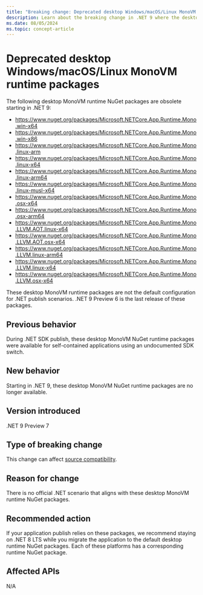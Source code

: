 ```yaml
---
title: "Breaking change: Deprecated desktop Windows/macOS/Linux MonoVM runtime packages"
description: Learn about the breaking change in .NET 9 where the desktop Windows, macOS, and Linux MonoVM runtime packages are deprecated.
ms.date: 08/05/2024
ms.topic: concept-article
---
```

# Deprecated desktop Windows/macOS/Linux MonoVM runtime packages

The following desktop MonoVM runtime NuGet packages are obsolete starting in .NET 9:

- <https://www.nuget.org/packages/Microsoft.NETCore.App.Runtime.Mono.win-x64>
- <https://www.nuget.org/packages/Microsoft.NETCore.App.Runtime.Mono.win-x86>
- <https://www.nuget.org/packages/Microsoft.NETCore.App.Runtime.Mono.linux-arm>
- <https://www.nuget.org/packages/Microsoft.NETCore.App.Runtime.Mono.linux-x64>
- <https://www.nuget.org/packages/Microsoft.NETCore.App.Runtime.Mono.linux-arm64>
- <https://www.nuget.org/packages/Microsoft.NETCore.App.Runtime.Mono.linux-musl-x64>
- <https://www.nuget.org/packages/Microsoft.NETCore.App.Runtime.Mono.osx-x64>
- <https://www.nuget.org/packages/Microsoft.NETCore.App.Runtime.Mono.osx-arm64>
- <https://www.nuget.org/packages/Microsoft.NETCore.App.Runtime.Mono.LLVM.AOT.linux-x64>
- <https://www.nuget.org/packages/Microsoft.NETCore.App.Runtime.Mono.LLVM.AOT.osx-x64>
- <https://www.nuget.org/packages/Microsoft.NETCore.App.Runtime.Mono.LLVM.linux-arm64>
- <https://www.nuget.org/packages/Microsoft.NETCore.App.Runtime.Mono.LLVM.linux-x64>
- <https://www.nuget.org/packages/Microsoft.NETCore.App.Runtime.Mono.LLVM.osx-x64>

These desktop MonoVM runtime packages are not the default configuration for .NET publish scenarios. .NET 9 Preview 6 is the last release of these packages.

## Previous behavior

During .NET SDK publish, these desktop MonoVM NuGet runtime packages were available for self-contained applications using an undocumented SDK switch.

## New behavior

Starting in .NET 9, these desktop MonoVM NuGet runtime packages are no longer available.

## Version introduced

.NET 9 Preview 7

## Type of breaking change

This change can affect [source compatibility](../../categories.md#source-compatibility).

## Reason for change

There is no official .NET scenario that aligns with these desktop MonoVM runtime NuGet packages.

## Recommended action

If your application publish relies on these packages, we recommend staying on .NET 8 LTS while you migrate the application to the default desktop runtime NuGet packages. Each of these platforms has a corresponding runtime NuGet package.

## Affected APIs

N/A
